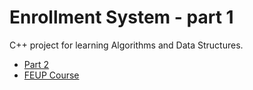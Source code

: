 # Enrollment System - part 1

C++ project for learning Algorithms and Data Structures.


* [Part 2](https://github.com/j-seixas/feup-aeda2)
* [FEUP Course](https://sigarra.up.pt/feup/en/UCURR_GERAL.FICHA_UC_VIEW?pv_ocorrencia_id=384931)
